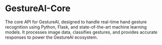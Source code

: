 # GestureAI-Core
The core API for GestureAI, designed to handle real-time hand gesture recognition using Python, Flask, and state-of-the-art machine learning models. It processes image data, classifies gestures, and provides accurate responses to power the GestureAI ecosystem.
